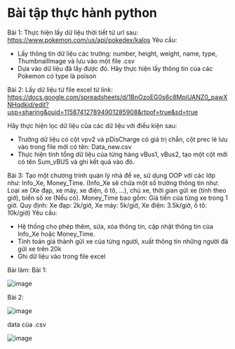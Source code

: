 # Bài tập thực hành python
Bài 1: 
Thực hiện lấy dữ liệu thời tiết từ url sau: https://www.pokemon.com/us/api/pokedex/kalos
Yêu cầu:
+ Lấy thông tin dữ liệu các trường: number, height, weight, name, type, ThumbnailImage và lưu vào một file .csv
+ Dựa vào dữ liệu đã lấy được đó. Hãy thực hiện lấy thông tin của các Pokemon có type là poison

Bài 2:
Lấy dữ liệu từ file excel từ link: https://docs.google.com/spreadsheets/d/1BnOzoEG0s6c8MpiUANZ0_pawXNHqdkid/edit?usp=sharing&ouid=115874127894901285908&rtpof=true&sd=true

Hãy thực hiện lọc dữ liệu của các dữ liệu với điều kiện sau:
- Trường dữ liệu có cột vpv2 và pDisCharge có giá trị chẵn, cột prec lẻ lưu vào trong file mới có tên: Data_new.csv
- Thực hiện tính tổng dữ liệu của từng hàng vBus1, vBus2, tạo một cột mới có tên Sum_vBUS và ghi kết quả vào đó.

Bài 3: 
Tạo một chương trình quản lý nhà để xe, sử dụng OOP với các lớp như: Info_Xe, Money_Time.
(Info_Xe sẽ chứa một số trường thông tin như: Loại xe (Xe đạp, xe máy, xe điện, ô tô, ...), chủ xe, thời gian gửi xe (tính theo giờ), biển số xe (Nếu có). Money_Time bao gồm: Giá tiền của từng xe trong 1 giờ. Quy định: Xe đạp: 2k/giờ, Xe máy: 5k/giờ, Xe điện: 3.5k/giờ, ô tô: 10k/giờ)
Yêu cầu: 
- Hệ thống cho phép thêm, sửa, xóa thông tin, cập nhật thông tin của Info_Xe hoặc Money_Time.
- Tính toán giá thành gửi xe của từng người, xuất thông tin những người đã gửi xe trên 20k
- Ghi dữ liệu vào trong file excel

Bài làm:
Bài 1:

![image](https://github.com/user-attachments/assets/7e03e9fc-6e47-4268-b3a6-1952e4d99a0e)

Bài 2:

![image](https://github.com/user-attachments/assets/1bf6606d-9109-4986-9d20-86a85319bdac)

data của .csv

![image](https://github.com/user-attachments/assets/7c08bc83-bf4e-42fb-96de-a7b631f9089d)


